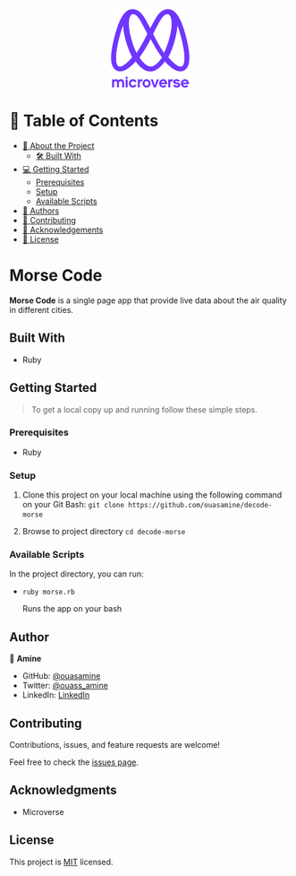 <div align="center">

  <img src="murple_logo.png" alt="logo" width="140"  height="auto" />
  <br/>

</div>

# 📗 Table of Contents

- [📖 About the Project](#air-quality-index )
  - [🛠 Built With](#built-with)
- [💻 Getting Started](#getting-started)
  - [Prerequisites](#prerequisites)
  - [Setup](#setup)
  - [Available Scripts](#available-scripts)
- [👥 Authors](#author)
- [🤝 Contributing](#contributing)
- [🙏 Acknowledgements](#acknowledgments)
- [📝 License](#license)


# Morse Code


**Morse Code** is a single page app that provide live data about the air quality in different cities.

## Built With

<ul>
  <li><a>Ruby</a></li>
</ul>


## Getting Started 

> To get a local copy up and running follow these simple steps.

### Prerequisites

- Ruby

### Setup

1. Clone this project on your local machine using the following command on your Git Bash: `git clone https://github.com/ouasamine/decode-morse`

2. Browse to project directory `cd decode-morse`

### Available Scripts

In the project directory, you can run:

- `ruby morse.rb`

  Runs the app on your bash

## Author

👤 **Amine**

- GitHub: [@ouasamine](https://github.com/ouasamine)
- Twitter: [@ouass_amine](https://twitter.com/ouass_amine)
- LinkedIn: [LinkedIn](https://www.linkedin.com/in/amine-ouassef/)


## Contributing 

Contributions, issues, and feature requests are welcome!

Feel free to check the [issues page](../../issues/).


## Acknowledgments 

- Microverse 

## License 

This project is [MIT](./LICENSE) licensed.
